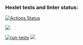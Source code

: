 ### Hexlet tests and linter status:
[![Actions Status](https://github.com/Monorox123/frontend-project-lvl1/workflows/hexlet-check/badge.svg)](https://github.com/Monorox123/frontend-project-lvl1/actions)

<a href="https://codeclimate.com/github/codeclimate/codeclimate/maintainability"><img src="https://api.codeclimate.com/v1/badges/a99a88d28ad37a79dbf6/maintainability" /></a>

[![run-tests](https://github.com/Monorox123/frontend-project-lvl1/workflows/run-tests/badge.svg)](https://github.com/Monorox123/frontend-project-lvl1/actions/workflows/run-tests.yml)
<a href="https://asciinema.org/a/P0GlIbqlOCgZqleZeEX2y8Tpc" target="_blank"><img src="https://asciinema.org/a/P0GlIbqlOCgZqleZeEX2y8Tpc.svg" /></a>
